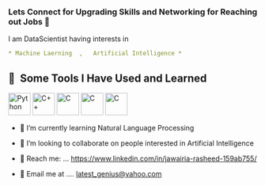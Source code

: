 ### Lets Connect for Upgrading Skills and Networking for Reaching out Jobs  👋
I am DataScientist having interests in
```yaml
* Machine Laerning  ,   Artificial Intelligence *
```
<h2> 🚀 &nbsp;Some Tools I Have Used and Learned</h2>
<p align="left">
<img <img src="https://cdn.jsdelivr.net/gh/devicons/devicon/icons/python/python-original.svg" alt = "Python"  width="45" height="45"/> 
<img src="https://cdn.jsdelivr.net/gh/devicons/devicon/icons/cplusplus/cplusplus-original.svg" alt = "C++"  width="45" height="45" />
<img src="https://cdn.jsdelivr.net/gh/devicons/devicon/icons/c/c-original.svg" alt = "C "  width="45" height="45" />
<img src="https://cdn.jsdelivr.net/gh/devicons/devicon/icons/slack/slack-original.svg"    alt = "C "  width="45" height="45" />
<img src="https://cdn.jsdelivr.net/gh/devicons/devicon/icons/visualstudio/visualstudio-plain.svg"    alt = "C "  width="45" height="45"  />
  
- 🌱 I’m currently learning Natural Language Processing 
- 👯 I’m looking to collaborate on people interested in Artificial Intelligence 

- 💬  Reach me: ... https://www.linkedin.com/in/jawairia-rasheed-159ab755/ 
- 💬  Email me at ....   latest_genius@yahoo.com 
   <p align="center">
  
</a>
